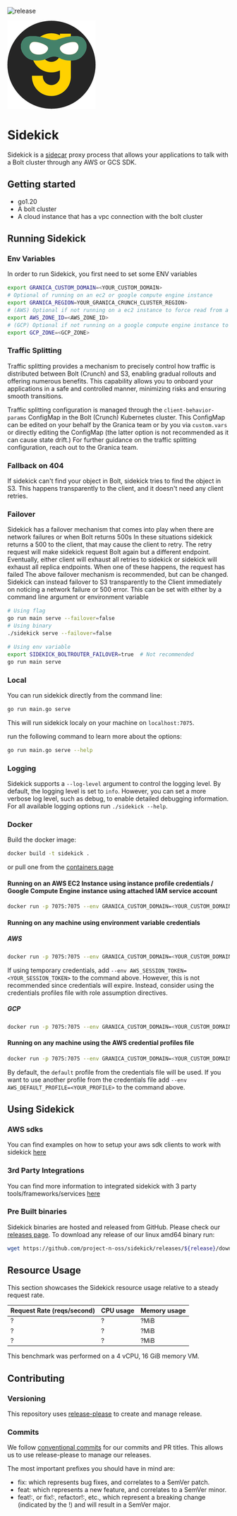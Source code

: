 ![release](https://img.shields.io/github/v/release/project-n-oss/sidekick)

![projectn-sidekick.png](granica-sidekick.png)

# Sidekick

Sidekick is a [sidecar](https://learn.microsoft.com/en-us/azure/architecture/patterns/sidecar) proxy process that allows your applications to talk with a Bolt cluster through any AWS or GCS SDK.

## Getting started

- go1.20
- A bolt cluster
- A cloud instance that has a vpc connection with the bolt cluster

## Running Sidekick

### Env Variables

In order to run Sidekick, you first need to set some ENV variables

```bash
export GRANICA_CUSTOM_DOMAIN=<YOUR_CUSTOM_DOMAIN>
# Optional of running on an ec2 or google compute engine instance
export GRANICA_REGION=YOUR_GRANICA_CRUNCH_CLUSTER_REGION>
# (AWS) Optional if not running on a ec2 instance to force read from a read-replica in this az
export AWS_ZONE_ID=<AWS_ZONE_ID>
# (GCP) Optional if not running on a google compute engine instance to force use a replica in this zone
export GCP_ZONE=<GCP_ZONE>
```

### Traffic Splitting

Traffic splitting provides a mechanism to precisely control how traffic is distributed between Bolt (Crunch) and S3, enabling gradual rollouts and offering numerous benefits. This capability allows you to onboard your applications in a safe and controlled manner, minimizing risks and ensuring smooth transitions.

Traffic splitting configuration is managed through the `client-behavior-params` ConfigMap in the Bolt (Crunch) Kubernetes cluster. This ConfigMap can be edited on your behalf by the Granica team or by you via `custom.vars` or directly editing the ConfigMap (the latter option is not recommended as it can cause state drift.) For further guidance on the traffic splitting configuration, reach out to the Granica team.

### Fallback on 404

If sidekick can't find your object in Bolt, sidekick tries to find the object in S3. This happens transparently to the client, and it doesn't need any client retries.

### Failover

Sidekick has a failover mechanism that comes into play when there are network failures or when Bolt returns 500s
In these situations sidekick returns a 500 to the client, that may cause the client to retry. The retry request will make sidekick request Bolt again but a different endpoint. Eventually, either client will exhaust all retries to sidekick or sidekick will exhaust all replica endpoints. When one of these happens, the request has failed
The above failover mechanism is recommended, but can be changed. Sidekick can instead failover to S3 transparently to the Client immediately on noticing a network failure or 500 error. This can be set with either by a command line argument or environment variable

```bash
# Using flag
go run main serve --failover=false
# Using binary
./sidekick serve --failover=false
```

```bash
# Using env variable
export SIDEKICK_BOLTROUTER_FAILOVER=true  # Not recommended
go run main serve
```

### Local

You can run sidekick directly from the command line:

```bash
go run main.go serve
```

This will run sidekick localy on your machine on `localhost:7075`.

run the following command to learn more about the options:

```bash
go run main.go serve --help
```

### Logging

Sidekick supports a `--log-level` argument to control the logging level. By default, the logging level is set to `info`. However, you can set a more verbose log level, such as debug, to enable detailed debugging information. For all available logging options run `./sidekick --help`.

### Docker

Build the docker image:

```bash
docker build -t sidekick .
```

or pull one from the [containers page](https://github.com/project-n-oss/sidekick/pkgs/container/sidekick)

#### Running on an AWS EC2 Instance using instance profile credentials / Google Compute Engine instance using attached IAM service account

```bash
docker run -p 7075:7075 --env GRANICA_CUSTOM_DOMAIN=<YOUR_CUSTOM_DOMAIN> -env GRANICA_REGION=<YOUR_BOLT_CLUSTER_REGION> <sidekick-image> sidekick serve --cloud-platform <aws|gcp>
```

#### Running on any machine using environment variable credentials

##### AWS

```bash
docker run -p 7075:7075 --env GRANICA_CUSTOM_DOMAIN=<YOUR_CUSTOM_DOMAIN> -env GRANICA_REGION=<YOUR_BOLT_CLUSTER_REGION> --env AWS_ACCESS_KEY_ID=<YOUR_AWS_ACCESS_KEY> --env AWS_SECRET_ACCESS_KEY="<YOUR_AWS_SECRET_KEY>" <sidekick-image> serve --cloud-platform aws
```

If using temporary credentials, add `--env AWS_SESSION_TOKEN=<YOUR_SESSION_TOKEN>` to the command above. However, this is not recommended since credentials will expire. Instead, consider using the credentials profiles file with role assumption directives.

##### GCP

```bash
docker run -p 7075:7075 --env GRANICA_CUSTOM_DOMAIN=<YOUR_CUSTOM_DOMAIN> -env GRANICA_REGION=<YOUR_BOLT_CLUSTER_REGION> -v <PATH_TO_SERVICE_ACCOUNT_KEY_FILE>:<PATH_TO_MOUNTED_SERVICE_ACCOUNT_KEY_FILE> --env GOOGLE_APPLICATION_CREDENTIALS=<PATH_TO_MOUNTED_SERVICE_ACCOUNT_KEY_FILE> <sidekick-image> serve --cloud-platform gcp
```

#### Running on any machine using the AWS credential profiles file

```bash
docker run -p 7075:7075 --env GRANICA_CUSTOM_DOMAIN=<YOUR_CUSTOM_DOMAIN> --env GRANICA_REGION=<YOUR_BOLT_CLUSTER_REGION> -v ~/.aws/:/root/.aws/ <sidekick-image> serve --cloud-platform aws
```

By default, the `default` profile from the credentials file will be used. If you want to use another profile from the credentials file add `--env AWS_DEFAULT_PROFILE=<YOUR_PROFILE>` to the command above.

## Using Sidekick

### AWS sdks

You can find examples on how to setup your aws sdk clients to work with sidekick [here](./integrations/AWS_SDK.md)

### 3rd Party Integrations

You can find more information to integrated sidekick with 3 party tools/frameworks/services [here](./integrations)

### Pre Built binaries

Sidekick binaries are hosted and released from GitHub. Please check our [releases page](./releases).
To download any release of our linux amd64 binary run:

```bash
wget https://github.com/project-n-oss/sidekick/releases/${release}/download/sidekick-linux-amd64.tar.gz
```

## Resource Usage

This section showcases the Sidekick resource usage relative to a steady request rate.

| Request Rate (reqs/second) | CPU usage | Memory usage |
| -------------------------- | --------- | ------------ |
| ?                          | ?         | ?MiB         |
| ?                          | ?         | ?MiB         |
| ?                          | ?         | ?MiB         |

This benchmark was performed on a 4 vCPU, 16 GiB memory VM.

## Contributing

### Versioning

This repository uses [release-please](https://github.com/google-github-actions/release-please-action) to create and manage release.

### Commits

We follow [conventional commits](https://www.conventionalcommits.org/en/v1.0.0/) for our commits and PR titles. This allows us to use release-please to manage our releases.

The most important prefixes you should have in mind are:

- fix: which represents bug fixes, and correlates to a SemVer patch.
- feat: which represents a new feature, and correlates to a SemVer minor.
- feat!:, or fix!:, refactor!:, etc., which represent a breaking change (indicated by the !) and will result in a SemVer major.

